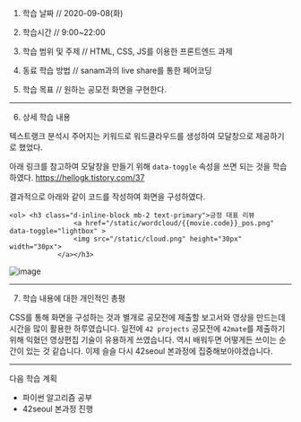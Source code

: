 1. 학습 날짜 // 2020-09-08(화)
2. 학습시간 // 9:00~22:00

3. 학습 범위 및 주제 // HTML, CSS, JS를 이용한 프론트엔드 과제

4. 동료 학습 방법 // sanam과의 live share를 통한 페어코딩
5. 학습 목표 // 원하는 공모전 화면을 구현한다.

---

6. 상세 학습 내용

텍스트랭크 분석시 주어지는 키워드로 워드클라우드를 생성하여 모달창으로 제공하기로 했었다.

아래 링크를 참고하여 모달창을 만들기 위해 `data-toggle` 속성을 쓰면 되는 것을 학습하였다.
https://hellogk.tistory.com/37

결과적으로 아래와 같이 코드를 작성하여 화면을 구성하였다.

```
<ol> <h3 class="d-inline-block mb-2 text-primary">긍정 대표 리뷰
                <a href="/static/wordcloud/{{movie.code}}_pos.png" data-toggle="lightbox" >
                <img src="/static/cloud.png" height="30px" width="30px">
            </a></h3>
```

![image](https://user-images.githubusercontent.com/54612343/93018676-6c958480-f60c-11ea-81ac-ecbb5301abd6.png)

---

7. 학습 내용에 대한 개인적인 총평

CSS를 통해 화면을 구성하는 것과 별개로 공모전에 제출할 보고서와 영상을 만드는데 시간을 많이 활용한 하루였습니다.
일전에 `42 projects` 공모전에 `42mate`를 제출하기 위해 익혔던 영상편집 기술이 유용하게 쓰였습니다.
역시 배워두면 어떻게든 쓰이는 순간이 있는 것 같습니다.
이제 슬슬 다시 42seoul 본과정에 집중해보아야겠습니다.

---

다음 학습 계획

- 파이썬 알고리즘 공부
- 42seoul 본과정 진행
